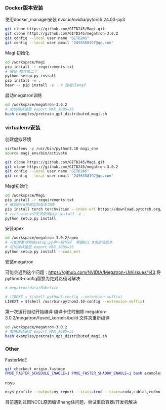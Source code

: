 ### Docker版本安装

使用docker_manager安装 nvcr.io/nvidia/pytorch:24.03-py3

```bash
git clone https://github.com/GITD245/Magi.git
git clone https://github.com/GITD245/megatron-3.0.2
git config --local user.name "GITD245"
git config --local user.email "2456388197@qq.com"
```

Magi 初始化

```bash
cd /workspace/Magi
pip install -r requirements.txt
# 编译 推荐第二个
python setup.py install
pip install -e .
bear -- pip install -e . # 使用clangd
```

启动megatron训练

```bash
cd /workspace/megatron-3.0.2
# 加快编译速度 export MAX_JOBS=36
bash examples/pretrain_gpt_distributed_magi.sh
```

### virtualenv安装

创建虚拟环境

```bash
virtualenv -p /usr/bin/python3.10 magi_env
source magi_env/bin/activate

git clone https://github.com/GITD245/Magi.git
git clone https://github.com/GITD245/megatron-3.0.2
git config --local user.name "GITD245"
git config --local user.email "2456388197@qq.com"
```

Magi初始化

```bash
cd /workspace/Magi
pip install -r requirements.txt
# 最后的cu根据实际版本切换
pip install torch torchvision --index-url https://download.pytorch.org/whl/cu128
# virtualenv中无法使用pip install -e .
python setup.py install
```

安装apex

```bash
cd /workspace/megatron-3.0.2/apex
# 可能需要注释掉setup.py中一段代码  需要GCC 9或更高版本
# 加快编译速度 export MAX_JOBS=36
python setup.py install --cuda_ext
```

安装megatron

可能会遇到这个问题：https://github.com/NVIDIA/Megatron-LM/issues/143
将python3-config替换为绝对路径可解决

```bash
# megatron/data/Makefile

# LIBEXT = $(shell python3-config --extension-suffix)
LIBEXT = $(shell /usr/bin/python3.10-config --extension-suffix)
```

第一次运行自动开始编译 编译卡住时删除 megatron-3.0.2/megatron/fused_kernels/build 文件夹重新编译

```bash
cd /workspace/megatron-3.0.2
# 加快编译速度 export MAX_JOBS=36
bash examples/pretrain_gpt_distributed_magi.sh
```

### Other

FasterMoE
```bash
git checkout origin-fastmoe
FMOE_FASTER_SCHEDULE_ENABLE=1 FMOE_FASTER_SHADOW_ENABLE=1 bash examples/pretrain_gpt_distributed_faster.sh
```

nsys

```bash
nsys profile --output=my_report --stats=true --trace=cuda,cublas,cudnn examples/pretrain_gpt_distributed_magi.sh
```
目前遇到过因NCCL原因编译hang住问题，尝试重启容器/开发机解决